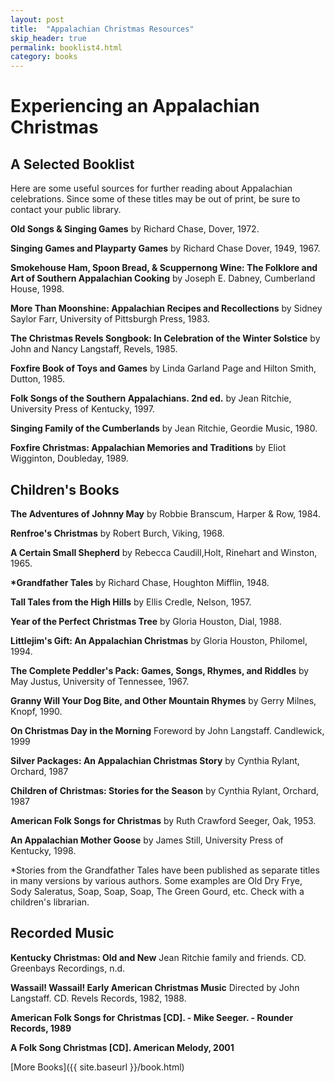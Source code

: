 ```yaml
---
layout: post
title:  "Appalachian Christmas Resources"
skip_header: true
permalink: booklist4.html
category: books
---
```


# Experiencing an Appalachian Christmas

## A Selected Booklist

Here are some useful sources for further reading about Appalachian celebrations.
Since some of these titles may be out of print, be sure to contact your public
library.

**Old Songs & Singing Games** by Richard Chase, Dover, 1972.

**Singing Games and Playparty Games** by Richard Chase Dover, 1949, 1967.

**Smokehouse Ham, Spoon Bread, & Scuppernong Wine: The Folklore and Art of
Southern Appalachian Cooking** by Joseph E. Dabney, Cumberland House, 1998.

**More Than Moonshine: Appalachian Recipes and Recollections** by Sidney Saylor
Farr, University of Pittsburgh Press, 1983.

**The Christmas Revels Songbook: In Celebration of the Winter Solstice** by John and
Nancy Langstaff, Revels, 1985.

**Foxfire Book of Toys and Games** by Linda Garland Page and Hilton Smith, Dutton,
1985.

**Folk Songs of the Southern Appalachians. 2nd ed.** by Jean Ritchie, University
Press of Kentucky, 1997.

**Singing Family of the Cumberlands** by Jean Ritchie, Geordie Music, 1980.

**Foxfire Christmas: Appalachian Memories and Traditions** by Eliot Wigginton,
Doubleday, 1989.

## Children's Books

**The Adventures of Johnny May** by Robbie Branscum, Harper & Row, 1984.

**Renfroe's Christmas** by Robert Burch, Viking, 1968.

**A Certain Small Shepherd** by Rebecca Caudill,Holt, Rinehart and Winston, 1965.

__*Grandfather Tales__ by Richard Chase, Houghton Mifflin, 1948.

**Tall Tales from the High Hills** by Ellis Credle, Nelson, 1957.

**Year of the Perfect Christmas Tree** by Gloria Houston, Dial, 1988.

**Littlejim's Gift: An Appalachian Christmas** by Gloria Houston, Philomel, 1994.

**The Complete Peddler's Pack: Games, Songs, Rhymes, and Riddles** by May Justus,
University of Tennessee, 1967.

**Granny Will Your Dog Bite, and Other Mountain Rhymes** by Gerry Milnes, Knopf,
1990.

**On Christmas Day in the Morning** Foreword by John Langstaff. Candlewick, 1999

**Silver Packages: An Appalachian Christmas Story** by Cynthia Rylant, Orchard, 1987

**Children of Christmas: Stories for the Season** by Cynthia Rylant, Orchard, 1987

**American Folk Songs for Christmas** by Ruth Crawford Seeger, Oak, 1953.

**An Appalachian Mother Goose** by James Still, University Press of Kentucky, 1998.

*Stories from the Grandfather Tales have been published as separate titles in
many versions by various authors. Some examples are Old Dry Frye, Sody
Saleratus, Soap, Soap, Soap, The Green Gourd, etc. Check with a children's
librarian.

## Recorded Music

**Kentucky Christmas: Old and New** Jean Ritchie family and friends. CD. Greenbays
Recordings, n.d.

**Wassail! Wassail! Early American Christmas Music** Directed by John Langstaff. CD.
Revels Records, 1982, 1988.

**American Folk Songs for Christmas [CD]. - Mike Seeger. - Rounder Records, 1989**

**A Folk Song Christmas [CD]. American Melody, 2001**

[More Books]({{ site.baseurl }}/book.html)
